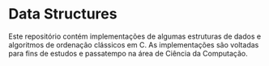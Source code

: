 # Data Structures
Este repositório contém implementações de algumas estruturas de dados e algoritmos de ordenação clássicos em C. As implementações são voltadas para fins de estudos e passatempo na área de Ciência da Computação.
